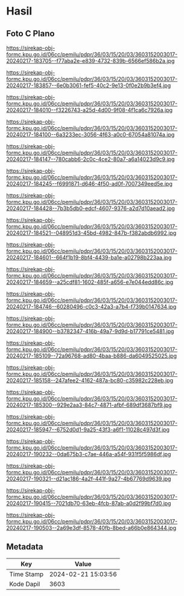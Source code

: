 # Hasil

## Foto C Plano

https://sirekap-obj-formc.kpu.go.id/06cc/pemilu/pdpr/36/03/15/20/03/3603152003017-20240217-183705--f77aba2e-e839-4732-839b-6566ef586b2a.jpg

https://sirekap-obj-formc.kpu.go.id/06cc/pemilu/pdpr/36/03/15/20/03/3603152003017-20240217-183857--6e0b3061-fef5-40c2-9e13-0f0e2b9b3ef4.jpg

https://sirekap-obj-formc.kpu.go.id/06cc/pemilu/pdpr/36/03/15/20/03/3603152003017-20240217-184010--f3226743-a25d-4d00-9f08-4f1ca6c7926a.jpg

https://sirekap-obj-formc.kpu.go.id/06cc/pemilu/pdpr/36/03/15/20/03/3603152003017-20240217-184100--6a3233ec-3056-4f63-a0c0-67054a81074a.jpg

https://sirekap-obj-formc.kpu.go.id/06cc/pemilu/pdpr/36/03/15/20/03/3603152003017-20240217-184147--780cabb6-2c0c-4ce2-80a7-a6a14023d9c9.jpg

https://sirekap-obj-formc.kpu.go.id/06cc/pemilu/pdpr/36/03/15/20/03/3603152003017-20240217-184245--f6991871-d646-4f50-ad0f-7007349eed5e.jpg

https://sirekap-obj-formc.kpu.go.id/06cc/pemilu/pdpr/36/03/15/20/03/3603152003017-20240217-184428--7b3b5db0-edcf-4607-9376-a2d7d10aead2.jpg

https://sirekap-obj-formc.kpu.go.id/06cc/pemilu/pdpr/36/03/15/20/03/3603152003017-20240217-184521--048951d3-45bd-4982-847b-f382abdb6992.jpg

https://sirekap-obj-formc.kpu.go.id/06cc/pemilu/pdpr/36/03/15/20/03/3603152003017-20240217-184601--664f1b19-8bf4-4439-ba1e-a02798b223aa.jpg

https://sirekap-obj-formc.kpu.go.id/06cc/pemilu/pdpr/36/03/15/20/03/3603152003017-20240217-184659--a25cdf81-1602-485f-a656-e7e044edd86c.jpg

https://sirekap-obj-formc.kpu.go.id/06cc/pemilu/pdpr/36/03/15/20/03/3603152003017-20240217-184746--60280496-c0c3-42a3-a7b4-f739b0147634.jpg

https://sirekap-obj-formc.kpu.go.id/06cc/pemilu/pdpr/36/03/15/20/03/3603152003017-20240217-184900--b3782347-416b-49a7-9d9d-b17791ce5481.jpg

https://sirekap-obj-formc.kpu.go.id/06cc/pemilu/pdpr/36/03/15/20/03/3603152003017-20240217-185109--72a96768-ad80-4baa-b886-da6049525025.jpg

https://sirekap-obj-formc.kpu.go.id/06cc/pemilu/pdpr/36/03/15/20/03/3603152003017-20240217-185158--247afee2-4162-487a-bc80-c35982c228eb.jpg

https://sirekap-obj-formc.kpu.go.id/06cc/pemilu/pdpr/36/03/15/20/03/3603152003017-20240217-185300--929e2aa3-84c7-4871-afbf-689df3687bf9.jpg

https://sirekap-obj-formc.kpu.go.id/06cc/pemilu/pdpr/36/03/15/20/03/3603152003017-20240217-185947--6752d0d1-9a25-43f3-a6f1-11028c497d3f.jpg

https://sirekap-obj-formc.kpu.go.id/06cc/pemilu/pdpr/36/03/15/20/03/3603152003017-20240217-190232--0da675b3-c7ae-446a-a54f-931f5f5986df.jpg

https://sirekap-obj-formc.kpu.go.id/06cc/pemilu/pdpr/36/03/15/20/03/3603152003017-20240217-190321--d21ac186-4a2f-441f-9a27-4b67769d9639.jpg

https://sirekap-obj-formc.kpu.go.id/06cc/pemilu/pdpr/36/03/15/20/03/3603152003017-20240217-190415--7021db70-63eb-4fcb-87ab-a0d2f99bf7d0.jpg

https://sirekap-obj-formc.kpu.go.id/06cc/pemilu/pdpr/36/03/15/20/03/3603152003017-20240217-190503--2a69e3df-8578-40fb-8bed-a66b0e864344.jpg


## Metadata

| Key        | Value               |
| ---------- | ------------------- |
| Time Stamp | 2024-02-21 15:03:56 |
| Kode Dapil | 3603                |



